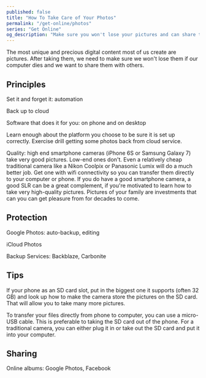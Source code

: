 ```yaml
---
published: false
title: "How To Take Care of Your Photos"
permalink: "/get-online/photos"
series: "Get Online"
og_description: "Make sure you won't lose your pictures and can share them safely and easily"
---
```


The most unique and precious digital content most of us create are pictures. After taking them, we need to make sure we won't lose them if our computer dies and we want to share them with others.

## Principles

Set it and forget it: automation

Back up to cloud

Software that does it for you: on phone and on desktop

Learn enough about the platform you choose to be sure it is set up correctly. Exercise drill getting some photos back from cloud service.

Quality: high end smartphone cameras (iPhone 6S or Samsung Galaxy 7) take very good pictures. Low-end ones don't. Even a relatively cheap traditional camera like a Nikon Coolpix or Panasonic Lumix will do a much better job. Get one with wifi connectivity so you can transfer them directly to your computer or phone. If you do have a good smartphone camera, a good SLR can be a great complement, if you're motivated to learn how to take very high-quality pictures. Pictures of your family are investments that can you can get pleasure from for decades to come.

## Protection

Google Photos: auto-backup, editing

iCloud Photos

Backup Services: Backblaze, Carbonite


## Tips

If your phone as an SD card slot, put in the biggest one it supports (often 32 GB) and look up how to make the camera store the pictures on the SD card. That will allow you to take many more pictures.

To transfer your files directly from phone to computer, you can use a micro-USB cable. This is preferable to taking the SD card out of the phone. For a traditional camera, you can either plug it in or take out the SD card and put it into your computer.

## Sharing

Online albums: Google Photos, Facebook


